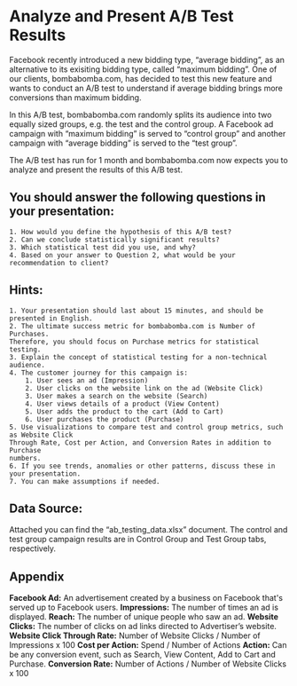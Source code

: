 # Analyze and Present A/B Test Results

Facebook recently introduced a new bidding type, “average bidding”, as an alternative to its
exisiting bidding type, called “maximum bidding”. One of our clients, bombabomba.com, has
decided to test this new feature and wants to conduct an A/B test to understand if average
bidding brings more conversions than maximum bidding.

In this A/B test, bombabomba.com randomly splits its audience into two equally sized
groups, e.g. the test and the control group. A Facebook ad campaign with “maximum
bidding” is served to “control group” and another campaign with “average bidding” is served
to the “test group”.

The A/B test has run for 1 month and bombabomba.com now expects you to analyze and
present the results of this A/B test.

## You should answer the following questions in your presentation:

    1. How would you define the hypothesis of this A/B test?
    2. Can we conclude statistically significant results?
    3. Which statistical test did you use, and why?
    4. Based on your answer to Question 2, what would be your recommendation to client?

## Hints:

    1. Your presentation should last about 15 minutes, and should be presented in English.
    2. The ultimate success metric for bombabomba.com is Number of Purchases.
    Therefore, you should focus on Purchase metrics for statistical testing.
    3. Explain the concept of statistical testing for a non-technical audience.
    4. The customer journey for this campaign is:
        1. User sees an ad (Impression)
        2. User clicks on the website link on the ad (Website Click)
        3. User makes a search on the website (Search)
        4. User views details of a product (View Content)
        5. User adds the product to the cart (Add to Cart)
        6. User purchases the product (Purchase)
    5. Use visualizations to compare test and control group metrics, such as Website Click
    Through Rate, Cost per Action, and Conversion Rates in addition to Purchase
    numbers.
    6. If you see trends, anomalies or other patterns, discuss these in your presentation.
    7. You can make assumptions if needed.

## Data Source:

Attached you can find the “ab_testing_data.xlsx” document. The control and test group
campaign results are in Control Group and Test Group tabs, respectively.

## Appendix

**Facebook Ad:** An advertisement created by a business on Facebook that's served up to
Facebook users.
**Impressions:** The number of times an ad is displayed.
**Reach:** The number of unique people who saw an ad.
**Website Clicks:** The number of clicks on ad links directed to Advertiser’s website.
**Website Click Through Rate:** Number of Website Clicks / Number of Impressions x 100
**Cost per Action:** Spend / Number of Actions
**Action:** Can be any conversion event, such as Search, View Content, Add to Cart and
Purchase.
**Conversion Rate:** Number of Actions / Number of Website Clicks x 100
